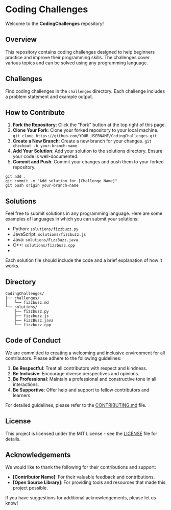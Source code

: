 # Coding Challenges

Welcome to the **CodingChallenges** repository!

## Overview

This repository contains coding challenges designed to help beginners practice and improve their programming skills. The challenges cover various topics and can be solved using any programming language.

## Challenges

Find coding challenges in the `challenges` directory. Each challenge includes a problem statement and example output.

## How to Contribute

1. **Fork the Repository**: Click the "Fork" button at the top right of this page.
2. **Clone Your Fork**: Clone your forked repository to your local machine.
   ```git clone https://github.com/YOUR_USERNAME/CodingChallenges.git```
3. **Create a New Branch**: Create a new branch for your changes.
   ```git checkout -b your-branch-name```
4. **Add Your Solution**: Add your solution to the solutions directory. Ensure your code is well-documented.
5. **Commit and Push**: Commit your changes and push them to your forked repository.
```
git add .
git commit -m "Add solution for [Challenge Name]"
git push origin your-branch-name
```

## Solutions
Feel free to submit solutions in any programming language. Here are some examples of languages in which you can submit your solutions:

- Python: `solutions/fizzbuzz.py`
- JavaScript: `solutions/fizzbuzz.js`
- Java: `solutions/FizzBuzz.java`
- C++: `solutions/fizzbuzz.cpp`
- 
Each solution file should include the code and a brief explanation of how it works.

## Directory

```
CodingChallenges/
├── challenges/
│   └── fizzbuzz.md
└── solutions/
    ├── fizzbuzz.py
    ├── fizzbuzz.js
    ├── FizzBuzz.java
    └── fizzbuzz.cpp
```
## Code of Conduct

We are committed to creating a welcoming and inclusive environment for all contributors. Please adhere to the following guidelines:

1. **Be Respectful**: Treat all contributors with respect and kindness.
2. **Be Inclusive**: Encourage diverse perspectives and opinions.
3. **Be Professional**: Maintain a professional and constructive tone in all interactions.
4. **Be Supportive**: Offer help and support to fellow contributors and learners.

For detailed guidelines, please refer to the [CONTRIBUTING.md](CONTRIBUTING.md) file.

## License

This project is licensed under the MIT License - see the [LICENSE](LICENSE) file for details.

## Acknowledgements

We would like to thank the following for their contributions and support:

- **[Contributor Name]**: For their valuable feedback and contributions.
- **[Open Source Library]**: For providing tools and resources that made this project possible.

If you have suggestions for additional acknowledgements, please let us know!


